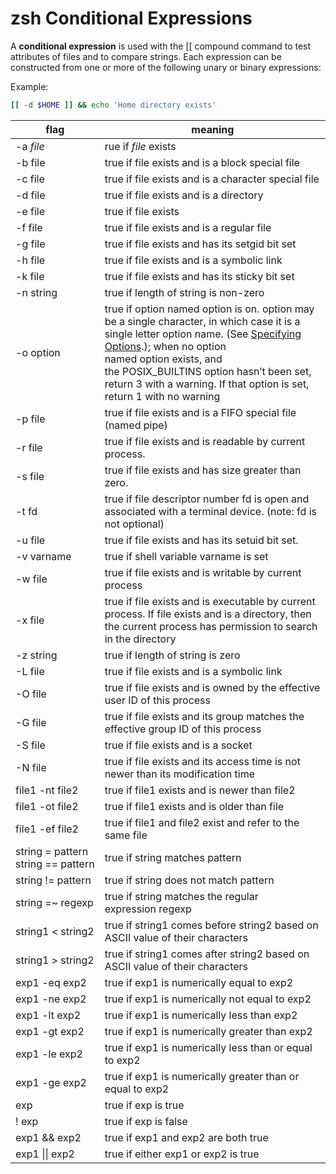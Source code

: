 # zsh Conditional Expressions

A **conditional expression** is used with the \[\[ compound command to test attributes of files and to compare strings. Each expression can be constructed from one or more of the following unary or binary expressions:

Example:

```zsh
[[ -d $HOME ]] && echo 'Home directory exists'
```

| flag                                  | meaning                                                                                                                                                                                                                                                                                                                                                                                |
| ------------------------------------- | -------------------------------------------------------------------------------------------------------------------------------------------------------------------------------------------------------------------------------------------------------------------------------------------------------------------------------------------------------------------------------------- |
| -a *file*                             | rue if *file* exists                                                                                                                                                                                                                                                                                                                                                                   |
| -b file                               | true if file exists and is a block special file                                                                                                                                                                                                                                                                                                                                        |
| -c file                               | true if file exists and is a character special file                                                                                                                                                                                                                                                                                                                                    |
| -d file                               | true if file exists and is a directory                                                                                                                                                                                                                                                                                                                                                 |
| -e file                               | true if file exists                                                                                                                                                                                                                                                                                                                                                                    |
| -f file                               | true if file exists and is a regular file                                                                                                                                                                                                                                                                                                                                              |
| -g file                               | true if file exists and has its setgid bit set                                                                                                                                                                                                                                                                                                                                         |
| -h file                               | true if file exists and is a symbolic link                                                                                                                                                                                                                                                                                                                                             |
| -k file                               | true if file exists and has its sticky bit set                                                                                                                                                                                                                                                                                                                                         |
| -n string                             | true if length of string is non-zero                                                                                                                                                                                                                                                                                                                                                   |
| -o option                             | true if option named option is on. option may be a single character, in which case it is a single letter option name. (See [Specifying Options](https://zsh.sourceforge.io/Doc/Release/Options.html#Specifying-Options).); when no option named option exists, and the POSIX_BUILTINS option hasn’t been set, return 3 with a warning. If that option is set, return 1 with no warning |
| -p file                               | true if file exists and is a FIFO special file (named pipe)                                                                                                                                                                                                                                                                                                                            |
| -r file                               | true if file exists and is readable by current process.                                                                                                                                                                                                                                                                                                                                |
| -s file                               | true if file exists and has size greater than zero.                                                                                                                                                                                                                                                                                                                                    |
| -t fd                                 | true if file descriptor number fd is open and associated with a terminal device. (note: fd is not optional)                                                                                                                                                                                                                                                                            |
| -u file                               | true if file exists and has its setuid bit set.                                                                                                                                                                                                                                                                                                                                        |
| -v varname                            | true if shell variable varname is set                                                                                                                                                                                                                                                                                                                                                  |
| -w file                               | true if file exists and is writable by current process                                                                                                                                                                                                                                                                                                                                 |
| -x file                               | true if file exists and is executable by current process. If file exists and is a directory, then the current process has permission to search in the directory                                                                                                                                                                                                                        |
| -z string                             | true if length of string is zero                                                                                                                                                                                                                                                                                                                                                       |
| -L file                               | true if file exists and is a symbolic link                                                                                                                                                                                                                                                                                                                                             |
| -O file                               | true if file exists and is owned by the effective user ID of this process                                                                                                                                                                                                                                                                                                              |
| -G file                               | true if file exists and its group matches the effective group ID of this process                                                                                                                                                                                                                                                                                                       |
| -S file                               | true if file exists and is a socket                                                                                                                                                                                                                                                                                                                                                    |
| -N file                               | true if file exists and its access time is not newer than its modification time                                                                                                                                                                                                                                                                                                        |
| file1 -nt file2                       | true if file1 exists and is newer than file2                                                                                                                                                                                                                                                                                                                                           |
| file1 -ot file2                       | true if file1 exists and is older than file                                                                                                                                                                                                                                                                                                                                            |
| file1 -ef file2                       | true if file1 and file2 exist and refer to the same file                                                                                                                                                                                                                                                                                                                               |
| string = pattern<br>string == pattern | true if string matches pattern                                                                                                                                                                                                                                                                                                                                                    |
| string != pattern                     | true if string does not match pattern                                                                                                                                                                                                                                                                                                                                                  |
| string =~ regexp                      | true if string matches the regular expression regexp                                                                                                                                                                                                                                                                                                                             |
| string1 < string2                     | true if string1 comes before string2 based on ASCII value of their characters                                                                                                                                                                                                                                                                                                          |
| string1 > string2                     | true if string1 comes after string2 based on ASCII value of their characters                                                                                                                                                                                                                                                                                                           |
| exp1 -eq exp2                         | true if exp1 is numerically equal to exp2                                                                                                                                                                                                                                                                                                                                        |
| exp1 -ne exp2                         | true if exp1 is numerically not equal to exp2                                                                                                                                                                                                                                                                                                                                          |
| exp1 -lt exp2                         | true if exp1 is numerically less than exp2                                                                                                                                                                                                                                                                                                                                             |
| exp1 -gt exp2                         | true if exp1 is numerically greater than exp2                                                                                                                                                                                                                                                                                                                                          |
| exp1 -le exp2                         | true if exp1 is numerically less than or equal to exp2                                                                                                                                                                                                                                                                                                                                 |
| exp1 -ge exp2                         | true if exp1 is numerically greater than or equal to exp2                                                                                                                                                                                                                                                                                                                              |
| exp                                   | true if exp is true                                                                                                                                                                                                                                                                                                                                                                    |
| ! exp                                 | true if exp is false                                                                                                                                                                                                                                                                                                                                                                   |
| exp1 && exp2                          | true if exp1 and exp2 are both true                                                                                                                                                                                                                                                                                                                                                    |
| exp1 \|\| exp2                        | true if either exp1 or exp2 is true                                                                                                                                                                                                                                                                                                                                                    |
